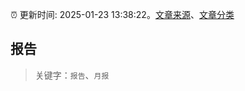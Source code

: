 :alarm_clock: 更新时间: 2025-01-23 13:38:22。[文章来源](/README.md)、[文章分类](/TAGS.md)

## 报告


> 关键字：`报告`、`月报`



